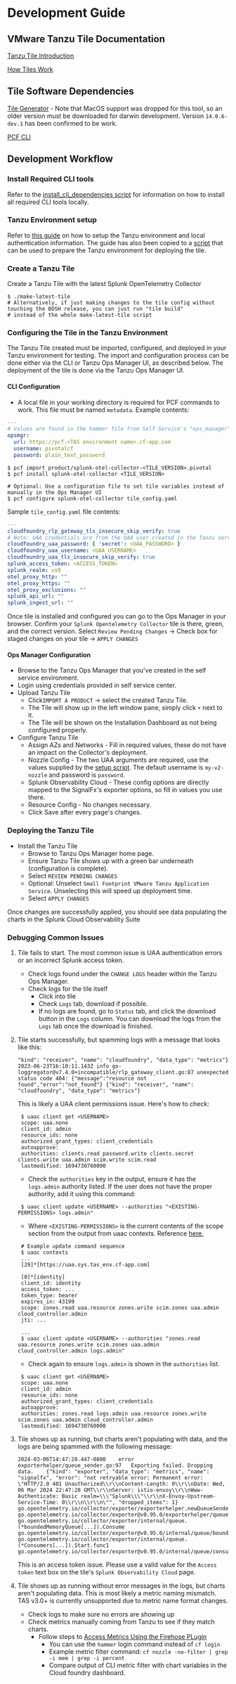 # Development Guide

## VMware Tanzu Tile Documentation

[Tanzu Tile Introduction](https://docs.vmware.com/en/VMware-Tanzu-Operations-Manager/3.0/tile-dev-guide/tile-basics.html)

[How Tiles Work](https://docs.vmware.com/en/VMware-Tanzu-Operations-Manager/3.0/tile-dev-guide/tile-structure.html)

## Tile Software Dependencies

[Tile Generator](https://docs.vmware.com/en/VMware-Tanzu-Operations-Manager/3.0/tile-dev-guide/tile-generator.html) -
Note that MacOS support was dropped for this tool, so an older version must be downloaded for darwin development.
Version `14.0.6-dev.1` has been confirmed to be work.

[PCF CLI](https://docs.vmware.com/en/VMware-Tanzu-Operations-Manager/3.0/tile-dev-guide/pcf-command.html)

## Development Workflow

### Install Required CLI tools

Refer to the [install_cli_dependencies script](https://github.com/signalfx/splunk-otel-collector/tree/main/deployments/cloudfoundry/tile/scripts#install_cli_dependenciessh)
for information on how to install all required CLI tools locally.

### Tanzu Environment setup

Refer to [this guide](https://github.com/signalfx/signalfx-agent/tree/main/pkg/monitors/cloudfoundry)
on how to setup the Tanzu environment and local authentication information. The guide has also been copied to a
[script](./scripts/setup_tanzu.sh) that can be used to prepare the Tanzu environment for deploying the tile.


### Create a Tanzu Tile

Create a Tanzu Tile with the latest Splunk OpenTelemetry Collector

```shell
$ ./make-latest-tile
# Alternatively, if just making changes to the tile config without touching the BOSH release, you can just run "tile build"
# instead of the whole make-latest-tile script
```

### Configuring the Tile in the Tanzu Environment

The Tanzu Tile created must be imported, configured, and deployed in your Tanzu environment for testing. The 
import and configuration process can be done either via the CLI or Tanzu Ops Manager UI, as described below.
The deployment of the tile is done via the Tanzu Ops Manager UI.

#### CLI Configuration

- A local file in your working directory is required for PCF commands to work. This file must be named `metadata`.
Example contents:

```yaml
---
# Values are found in the hammer file from Self Service's "ops_manager" key
opsmgr:
  url: https://pcf.<TAS environment name>.cf-app.com
  username: pivotalcf
  password: plain_text_password 
```
```shell
$ pcf import product/splunk-otel-collector-<TILE_VERSION>.pivotal
$ pcf install splunk-otel-collector <TILE_VERSION>

# Optional: Use a configuration file to set tile variables instead of manually in the Ops Manager UI
$ pcf configure splunk-otel-collector tile_config.yaml
```

Sample `tile_config.yaml` file contents:
```yaml
---
cloudfoundry_rlp_gateway_tls_insecure_skip_verify: true
# Note: UAA credentials are from the UAA user created in the Tanzu service setup referenced
cloudfoundry_uaa_password: { 'secret': <UAA_PASSWORD> }
cloudfoundry_uaa_username: <UAA_USERNAME>
cloudfoundry_uaa_tls_insecure_skip_verify: true
splunk_access_token: <ACCESS_TOKEN>
splunk_realm: us0
otel_proxy_http: ""
otel_proxy_https: ""
otel_proxy_exclusions: ""
splunk_api_url: ""
splunk_ingest_url: ""
```

Once tile is installed and configured you can go to the Ops Manager in your browser. Confirm your
`Splunk Opentelemetry Collector` tile is there, green, and the correct version. Select `Review Pending Changes` ->
Check box for staged changes on your tile -> `APPLY CHANGES`

#### Ops Manager Configuration

- Browse to the Tanzu Ops Manager that you've created in the self service environment.
- Login using credentials provided in self service center.
- Upload Tanzu Tile
  - Click`IMPORT A PRODUCT` -> select the created Tanzu Tile.
  - The Tile will show up in the left window pane, simply click `+` next to it.
  - The Tile will be shown on the Installation Dashboard as not being configured properly.
- Configure Tanzu Tile
  - Assign AZs and Networks - Fill in required values, these do not have an impact on the Collector's deployment.
  - Nozzle Config - The two UAA arguments are required, use the values supplied by the [setup script](./scripts/setup_tanzu.sh). The default username is `my-v2-nozzle` and password is `password`.
  - Splunk Observability Cloud - These config options are directly mapped to the SignalFx's exporter options, so fill in values you use there.
  - Resource Config - No changes necessary.
  - Click Save after every page's changes.

### Deploying the Tanzu Tile

- Install the Tanzu Tile
  - Browse to Tanzu Ops Manager home page.
  - Ensure Tanzu Tile shows up with a green bar underneath (configuration is complete).
  - Select `REVIEW PENDING CHANGES`
  - Optional: Unselect `Small Footprint VMware Tanzu Application Service`. Unselecting this will speed up deployment time.
  - Select `APPLY CHANGES`

Once changes are successfully applied, you should see data populating the charts in the Splunk Cloud Observability Suite

### Debugging Common Issues

1. Tile fails to start. The most common issue is UAA authentication errors or an incorrect Splunk access token.
   - Check logs found under the `CHANGE LOGS` header within the Tanzu Ops Manager.
   - Check logs for the tile itself
     - Click into tile
     - Check `Logs` tab, download if possible.
     - If no logs are found, go to `Status` tab, and click the download button in the `Logs` column. You can download
     the logs from the `Logs` tab once the download is finished.

1. Tile starts successfully, but spamming logs with a message that looks like this:

    ```
    "kind": "receiver", "name": "cloudfoundry", "data_type": "metrics"} 2023-06-23T16:10:11.143Z info go-loggregator@v7.4.0+incompatible/rlp_gateway_client.go:87 unexpected status code 404: {"message":"resource not found","error":"not_found"} {"kind": "receiver", "name": "cloudfoundry", "data_type": "metrics"}
    ```
   This is likely a UAA client permissions issue. Here's how to check:

   ```
    $ uaac client get <USERNAME>
    scope: uaa.none
    client_id: admin
    resource_ids: none
    authorized_grant_types: client_credentials
    autoapprove:
    authorities: clients.read password.write clients.secret clients.write uaa.admin scim.write scim.read
    lastmodified: 1694730760000
   ```
   - Check the `authorities` key in the output, ensure it has the `logs.admin` authority listed. If the user does not have the proper authority, add it using this command:

   ```
    $ uaac client update <USERNAME> --authorities "<EXISTING-PERMISSIONS> logs.admin"
   ```
   - Where `<EXISTING-PERMISSIONS>` is the current contents of the scope section from the output from uaac contexts. Reference [here.](https://docs.cloudfoundry.org/uaa/uaa-user-management.html#changing-passwords)
   ```
    # Example update command sequence
    $ uaac contexts
    ...
    [29]*[https://uaa.sys.tas_env.cf-app.com]

    [0]*[identity]
    client_id: identity
    access_token: ...
    token_type: bearer
    expires_in: 43199
    scope: zones.read uaa.resource zones.write scim.zones uaa.admin cloud_controller.admin
    jti: ...

    ...
    $ uaac client update <USERNAME> --authorities "zones.read uaa.resource zones.write scim.zones uaa.admin cloud_controller.admin logs.admin"
   ```

   - Check again to ensure `logs.admin` is shown in the `authorities` list.

   ```
    $ uaac client get <USERNAME>
    scope: uaa.none
    client_id: admin
    resource_ids: none
    authorized_grant_types: client_credentials
    autoapprove:
    authorities: zones.read logs.admin uaa.resource zones.write scim.zones uaa.admin cloud_controller.admin
    lastmodified: 1694730760000
   ```

1. Tile shows up as running, but charts aren't populating with data, and the logs are being spammed with the following message:
    ```
    2024-03-06T14:47:28.447-0800	error	exporterhelper/queue_sender.go:97	Exporting failed. Dropping data.	{"kind": "exporter", "data_type": "metrics", "name": "signalfx", "error": "not retryable error: Permanent error: \"HTTP/2.0 401 Unauthorized\\r\\nContent-Length: 0\\r\\nDate: Wed, 06 Mar 2024 22:47:28 GMT\\r\\nServer: istio-envoy\\r\\nWww-Authenticate: Basic realm=\\\"Splunk\\\"\\r\\nX-Envoy-Upstream-Service-Time: 0\\r\\n\\r\\n\"", "dropped_items": 1}
    go.opentelemetry.io/collector/exporter/exporterhelper.newQueueSender.func1
    go.opentelemetry.io/collector/exporter@v0.95.0/exporterhelper/queue_sender.go:97
    go.opentelemetry.io/collector/exporter/internal/queue.(*boundedMemoryQueue[...]).Consume
    go.opentelemetry.io/collector/exporter@v0.95.0/internal/queue/bounded_memory_queue.go:57
    go.opentelemetry.io/collector/exporter/internal/queue.(*Consumers[...]).Start.func1
    go.opentelemetry.io/collector/exporter@v0.95.0/internal/queue/consumers.go:43
    ```
   This is an access token issue. Please use a valid value for the `Access token` text box on the tile's `Splunk Observability Cloud` page.

1. Tile shows up as running without error messages in the logs, but charts aren't populating data. This is most likely a metric naming mismatch. TAS v3.0+
is currently unsupported due to metric name format changes.
    - Check logs to make sure no errors are showing up
    - Check metrics manually coming from Tanzu to see if they match charts.
      - Follow steps to
      [Access Metrics Using the Firehose PLugin](https://docs.vmware.com/en/VMware-Tanzu-Application-Service/5.0/tas-for-vms/cli-plugin.html)
        - You can use the `hammer` login command instead of `cf login`
        - Example metric filter command:
        ```cf nozzle -no-filter | grep -i mem | grep -i percent```
        - Compare output of CLI metric filter with chart variables in the Cloud foundry dashboard.
